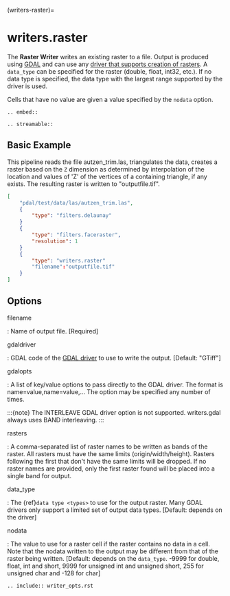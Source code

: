 (writers-raster)=

# writers.raster

The **Raster Writer** writes an existing raster to a file.
Output is produced using [GDAL] and can use any [driver
that supports creation of rasters][driver that supports creation of rasters].  A `data_type` can be specified for the
raster (double, float, int32, etc.).  If no data type is specified, the
data type with the largest range supported by the driver is used.

Cells that have no value are given a value specified by the `nodata` option.

```{eval-rst}
.. embed::
```

```{eval-rst}
.. streamable::

```

## Basic Example

This  pipeline reads the file autzen_trim.las, triangulates the data, creates a raster
based on the `Z` dimension as determined by interpolation of the location and values
of 'Z' of the vertices of a containing triangle, if any exists.  The resulting raster
is written to "outputfile.tif".

```json
[
    "pdal/test/data/las/autzen_trim.las",
    {
        "type": "filters.delaunay"
    }
    {
        "type": "filters.faceraster",
        "resolution": 1
    }
    {
        "type": "writers.raster"
        "filename":"outputfile.tif"
    }
]
```

## Options

filename

: Name of output file. \[Required\]

gdaldriver

: GDAL code of the [GDAL driver] to use to write the output.
  \[Default: "GTiff"\]

gdalopts

: A list of key/value options to pass directly to the GDAL driver.  The
  format is name=value,name=value,...  The option may be specified
  any number of times.

  :::{note}
  The INTERLEAVE GDAL driver option is not supported.  writers.gdal
  always uses BAND interleaving.
  :::

rasters

: A comma-separated list of raster names to be written as bands of the raster.
  All rasters must have the same limits (origin/width/height). Rasters following the first
  that don't have the same limits will be dropped. If no raster names are provided,
  only the first raster found will be placed into a single band for output.

data_type

: The {ref}`data type <types>` to use for the output raster.  Many GDAL drivers only
  support a limited set of output data types.  \[Default: depends on the driver\]

nodata

: The value to use for a raster cell if the raster contains no data in a cell.
  Note that the nodata written to the output may be different from that of the
  raster being written.
  \[Default: depends on the `data_type`.  -9999 for double, float, int and short, 9999 for
  unsigned int and unsigned short, 255 for unsigned char and -128 for char\]

```{eval-rst}
.. include:: writer_opts.rst
```

[driver that supports creation of rasters]: http://www.gdal.org/formats_list.html
[gdal]: http://gdal.org
[gdal driver]: http://www.gdal.org/formats_list.html

